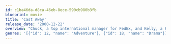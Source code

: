 ```yaml
---
id: c1ba46da-d8ca-46eb-8ece-590cb980b3fb
blueprint: movie
title: 'Cast Away'
release_date: '2000-12-22'
overview: "Chuck, a top international manager for FedEx, and Kelly, a Ph.D. student, are in love and heading towards marriage. Then Chuck's plane to Malaysia ditches at sea during a terrible storm. He's the only survivor, and he washes up on a tiny island with nothing but some flotsam and jetsam from the aircraft's cargo."
genres: '[{"id": 12, "name": "Adventure"}, {"id": 18, "name": "Drama"}]'
---
```

